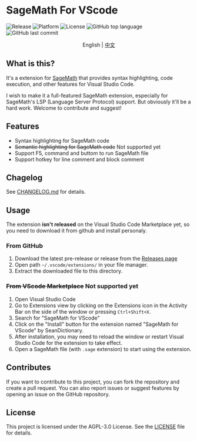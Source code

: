 # SageMath For VScode

![Release](https://img.shields.io/github/v/release/SeanDictionary/SageMath-for-VScode) ![Platform](https://img.shields.io/badge/platform-Linux-green) ![License](https://img.shields.io/github/license/SeanDictionary/SageMath-for-VScode) ![GitHub top language](https://img.shields.io/github/languages/top/SeanDictionary/SageMath-for-VScode) ![GitHub last commit](https://img.shields.io/github/last-commit/SeanDictionary/SageMath-for-VScode)

<div align="center">English | <a href="./readmes/README-zh-CN.md">中文</a></div>

## What is this?

It's a extension for [SageMath](https://www.sagemath.org/) that provides syntax highlighting, code execution, and other features for Visual Studio Code.

I wish to make it a full-featured SageMath extension, especially for SageMath's LSP (Language Server Protocol) support. But obviously it'll be a hard work. Welcome to contribute and suggest!

## Features

-   Syntax highlighting for SageMath code
-   ~~Semantic highlighting for SageMath code~~ Not supported yet
-   Support F5, command and buttom to run SageMath file
-   Support hotkey for line comment and block comment

## Chagelog

See [CHANGELOG.md](./CHANGELOG.md) for details.

## Usage

The extension **isn't released** on the Visual Studio Code Marketplace yet, so you need to download it from github and install personaly.

### From GitHub

1. Download the latest pre-release or release from the [Releases page](https://github.com/SeanDictionary/SageMath-for-VScode/releases)
2. Open path `~/.vscode/extensions/` in your file manager.
3. Extract the downloaded file to this directory.

### ~~From VScode Marketplace~~ Not supported yet

1. Open Visual Studio Code
2. Go to Extensions view by clicking on the Extensions icon in the Activity Bar on the side of the window or pressing `Ctrl+Shift+X`.
3. Search for "SageMath for VScode"
4. Click on the "Install" button for the extension named "SageMath for VScode" by SeanDictionary.
5. After installation, you may need to reload the window or restart Visual Studio Code for the extension to take effect.
6. Open a SageMath file (with `.sage` extension) to start using the extension.

## Contributes

If you want to contribute to this project, you can fork the repository and create a pull request. You can also report issues or suggest features by opening an issue on the GitHub repository.

## License

This project is licensed under the AGPL-3.0 License. See the [LICENSE](./LICENSE) file for details.